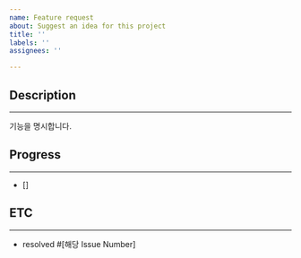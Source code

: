 ```yaml
---
name: Feature request
about: Suggest an idea for this project
title: ''
labels: ''
assignees: ''

---
```


## Description
---
기능을 명시합니다.


## Progress
---
* [] 


## ETC
---
- resolved #[해당 Issue Number]

